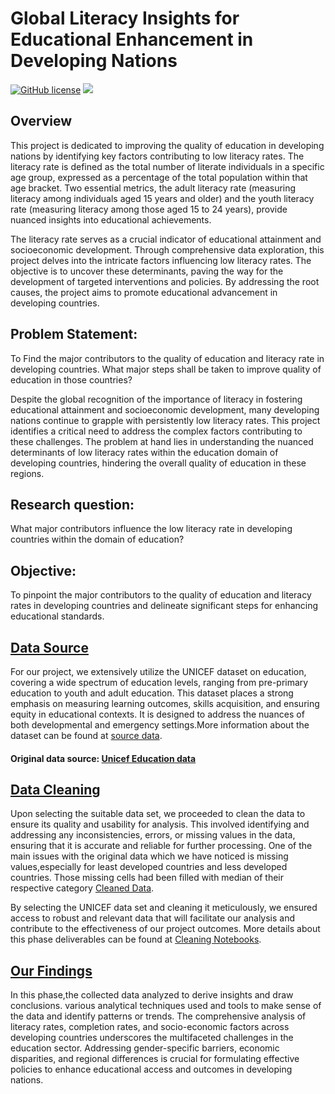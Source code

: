 <h1>Global Literacy Insights for Educational Enhancement in Developing Nations</h1>

<a href="https://github.com/djeada/Data-Structures/blob/master/LICENSE"><img alt="GitHub license" src="https://img.shields.io/github/license/djeada/Data-Structures"></a>
<a href=""><img src="https://img.shields.io/badge/contributions-welcome-brightgreen.svg?style=flat"></a>

## Overview

This project is dedicated to improving the quality of education in developing nations by identifying key factors contributing to low literacy rates. The literacy rate is defined as the total number of literate individuals in a specific age group, expressed as a percentage of the total population within that age bracket. Two essential metrics, the adult literacy rate (measuring literacy among individuals aged 15 years and older) and the youth literacy rate (measuring literacy among those aged 15 to 24 years), provide nuanced insights into educational achievements.

The literacy rate serves as a crucial indicator of educational attainment and socioeconomic development. Through comprehensive data exploration, this project delves into the intricate factors influencing low literacy rates. The objective is to uncover these determinants, paving the way for the development of targeted interventions and policies. By addressing the root causes, the project aims to promote educational advancement in developing countries.

## Problem Statement:

To Find the major contributors to the quality of education and literacy rate in developing countries. What major steps shall be taken to improve quality of education in those countries?

Despite the global recognition of the importance of literacy in fostering educational attainment and socioeconomic development, many developing nations continue to grapple with persistently low literacy rates. This project identifies a critical need to address the complex factors contributing to these challenges. The problem at hand lies in understanding the nuanced determinants of low literacy rates within the education domain of developing countries, hindering the overall quality of education in these regions.

## Research question:

What major contributors influence the low literacy rate in developing countries within the domain of education?

## Objective:

To pinpoint the major contributors to the quality of education and literacy rates in developing countries and delineate significant steps for enhancing educational standards.

<h2><a href="/data_source">Data Source</a></h2>

For our project, we extensively utilize the UNICEF dataset on education, covering a wide spectrum of education levels, ranging from pre-primary education to youth and adult education. This dataset places a strong emphasis on measuring learning outcomes, skills acquisition, and ensuring equity in educational contexts. It is designed to address the nuances of both developmental and emergency settings.More information about the dataset can be found at <a href="/data_source/raw_data" target="_blank">source data</a>.

#### Original data source: <a href="https://data.unicef.org/topic/education/overview/" target="_blank">Unicef Education data</a>

<h2><a href="/data_source/cleaning_progress">Data Cleaning</a></h2>

Upon selecting the suitable data set, we proceeded to clean the data to ensure its quality and usability for analysis. This involved identifying and addressing any inconsistencies, errors, or missing values in the data, ensuring that it is accurate and reliable for further processing. One of the main issues with the original data which we have noticed is missing values,especially for least developed countries and less developed countries. Those missing cells had been filled with median of their respective category <a href="/data_source/cleaned_data" target="_blank">Cleaned Data</a>.

By selecting the UNICEF data set and cleaning it meticulously, we ensured access to robust and relevant data that will facilitate our analysis and contribute to the effectiveness of our project outcomes. More details about this phase deliverables can be found at <a href="/data_source/cleaning_progress/" target="_blank">Cleaning Notebooks</a>.

<h2><a href="/analysis/">Our Findings</a></h2>
In this phase,the collected data analyzed to derive insights and draw conclusions. various analytical techniques used  and tools to make sense of the data and identify patterns or trends.
The comprehensive analysis of literacy rates, completion rates, and socio-economic factors across developing countries underscores the multifaceted challenges in the education sector. Addressing gender-specific barriers, economic disparities, and regional differences is crucial for formulating effective policies to enhance educational access and outcomes in developing nations.
